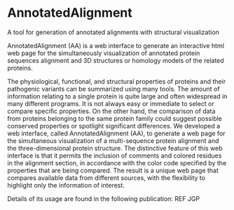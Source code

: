 # AnnotatedAlignment
A tool for generation of annotated alignments with structural visualization

AnnotatedAlignment (AA) is a web interface to generate an interactive html web page for the simultaneously visualization of annotated protein sequences alignment and 3D structures or homology models of the related proteins. 


The physiological, functional, and structural properties of proteins and their pathogenic variants can be summarized using many tools. The amount of information relating to a single protein is quite large and often widespread in many different programs. It is not always easy or immediate to select or compare specific properties. On the other hand, the comparison of data from proteins belonging to the same protein family could suggest possible conserved properties or spotlight significant differences. We developed a web interface, called AnnotatedAlignment (AA), to generate a web page for the simultaneous visualization of a multi-sequence protein alignment and the three-dimensional protein structure. The distinctive feature of this web interface is that it permits the inclusion of comments and colored residues in the alignment section, in accordance with the color code specified by the properties that are being compared. The result is a unique web page that compares available data from different sources, with the flexibility to highlight only the information of interest. 


Details of its usage are found in the following publication: REF JGP
